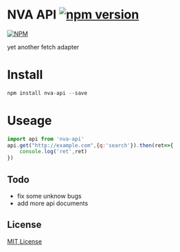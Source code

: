 NVA API [![npm version](https://badge.fury.io/js/nva-api.svg)](https://badge.fury.io/js/nva-api)
===
[![NPM](https://nodei.co/npm/nva-api.png)](https://nodei.co/npm/nva-api/)

yet another fetch adapter

Install
===

```javascript
npm install nva-api --save
```

Useage
===

```javascript
import api from 'nva-api'
api.get("http://example.com",{q:'search'}).then(ret=>{
    console.log('ret',ret)
})
```

## Todo

- fix some unknow bugs
- add more api documents


## License

[MIT License](http://en.wikipedia.org/wiki/MIT_License)
